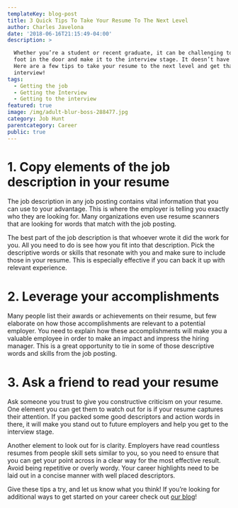```yaml
---
templateKey: blog-post
title: 3 Quick Tips To Take Your Resume To The Next Level
author: Charles Javelona
date: '2018-06-16T21:15:49-04:00'
description: >

  Whether you’re a student or recent graduate, it can be challenging to get your
  foot in the door and make it to the interview stage. It doesn’t have to be;
  Here are a few tips to take your resume to the next level and get that
  interview!
tags:
  - Getting the job
  - Getting the Interview
  - Getting to the interview
featured: true
image: /img/adult-blur-boss-288477.jpg
category: Job Hunt
parentcategory: Career
public: true
---
```

# **1. Copy elements of the job description in your resume**

The job description in any job posting contains vital information that you can use to your advantage. This is where the employer is telling you exactly who they are looking for. Many organizations even use resume scanners that are looking for words that match with the job posting. 

The best part of the job description is that whoever wrote it did the work for you. All you need to do is see how you fit into that description. Pick the descriptive words or skills that resonate with you and make sure to include those in your resume. This is especially effective if you can back it up with relevant experience. 

# 2. Leverage your accomplishments

Many people list their awards or achievements on their resume, but few elaborate on how those accomplishments are relevant to a potential employer. You need to explain how these accomplishments will make you a valuable employee in order to make an impact and impress the hiring manager. This is a great opportunity to tie in some of those descriptive words and skills from the job posting. 

# 3. Ask a friend to read your resume

Ask someone you trust to give you constructive criticism on your resume. One element you can get them to watch out for is if your resume captures their attention. If you packed some good descriptors and action words in there, it will make you stand out to future employers and help you get to the interview stage. 

Another element to look out for is clarity. Employers have read countless resumes from people skill sets similar to you, so you need to ensure that you can get your point across in a clear way for the most effective result. Avoid being repetitive or overly wordy. Your career highlights need to be laid out in a concise manner with well placed descriptors. 



Give these tips a try, and let us know what you think! If you’re looking for additional ways to get started on your career check out [our blog](https://univjobs.ca/blog/)!
